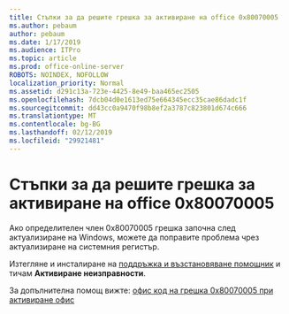 ```yaml
---
title: Стъпки за да решите грешка за активиране на office 0x80070005
ms.author: pebaum
author: pebaum
ms.date: 1/17/2019
ms.audience: ITPro
ms.topic: article
ms.prod: office-online-server
ROBOTS: NOINDEX, NOFOLLOW
localization_priority: Normal
ms.assetid: d291c13a-723e-4425-8e49-baa465ec2505
ms.openlocfilehash: 7dcb04d0e1613ed75e664345ecc35cae86dadc1f
ms.sourcegitcommit: dd43cc0a9470f98b8ef2a3787c823801d674c666
ms.translationtype: MT
ms.contentlocale: bg-BG
ms.lasthandoff: 02/12/2019
ms.locfileid: "29921481"
---
```

# <a name="steps-to-resolve-office-activation-error-0x80070005"></a>Стъпки за да решите грешка за активиране на office 0x80070005


Ако определителен член 0x80070005 грешка започна след актуализиране на Windows, можете да поправите проблема чрез актуализиране на системния регистър. 
  
Изтегляне и инсталиране на [поддръжка и възстановяване помощник](https://aka.ms/SARA-OfficeActivation-Alchemy) и тичам **Активиране неизправности**.
  
За допълнителна помощ вижте: [офис код на грешка 0x80070005 при активиране офис](https://support.office.com/article/7aa7600f-df57-4aef-81d2-25509c66f865)
  

